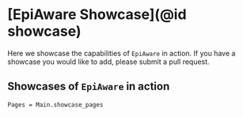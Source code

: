 # [EpiAware Showcase](@id showcase)

Here we showcase the capabilities of `EpiAware` in action. If you have a showcase you would like to add, please submit a pull request.

## Showcases of `EpiAware` in action

```@contents
Pages = Main.showcase_pages
```
